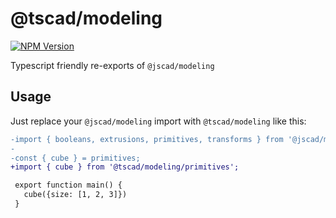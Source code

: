 <!-- #region header -->
<!-- Generated by @toolsync/builtin/package-readme. Do not edit manually, instead run `toolsync prepare`. -->

# @tscad/modeling

[![NPM Version](https://img.shields.io/npm/v/@tscad/modeling)](https://www.npmjs.com/package/@tscad/modeling)

Typescript friendly re-exports of `@jscad/modeling`

<!-- #endregion header -->

## Usage

Just replace your `@jscad/modeling` import with `@tscad/modeling` like this:

```diff
-import { booleans, extrusions, primitives, transforms } from '@jscad/modeling';
-
-const { cube } = primitives;
+import { cube } from '@tscad/modeling/primitives';

 export function main() {
   cube({size: [1, 2, 3]})
 }
```
